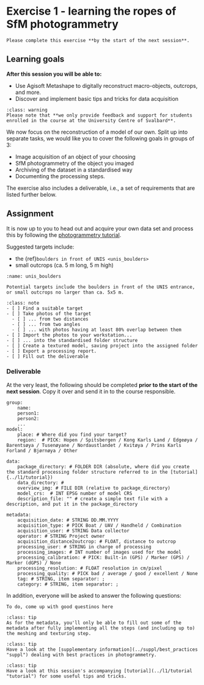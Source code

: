 # Exercise 1 - learning the ropes of SfM photogrammetry

```{admonition} Deadline
Please complete this exercise **by the start of the next session**.
```

## Learning goals

**After this session you will be able to:**

- Use Agisoft Metashape to digitally reconstruct macro-objects, outcrops, and more.
- Discover and implement basic tips and tricks for data acquisition

```{admonition} Support
:class: warning
Please note that **we only provide feedback and support for students enrolled in the course at the University Centre of Svalbard**.
```

We now focus on the reconstruction of a model of our own.
Split up into separate tasks, we would like you to cover the following goals in groups of 3:

- Image acquisition of an object of your choosing
- SfM photogrammetry of the object you imaged
- Archiving of the dataset in a standardised way
- Documenting the processing steps.

The exercise also includes a deliverable, i.e., a set of requirements that are listed further below.

## Assignment

It is now up to you to head out and acquire your own data set and process this by following the [photogrammetry tutorial](../l1/tutorial "tutorial").

Suggested targets include:

- the {ref}`boulders in front of UNIS <unis_boulders>`
- small outcrops (ca. 5 m long, 5 m high)

```{figure} assets/unis_boulders.png
:name: unis_boulders

Potential targets include the boulders in front of the UNIS entrance, or small outcrops no larger than ca. 5x5 m.
```

```{admonition} Checklist and questions
:class: note
- [ ] Find a suitable target
- [ ] Take photos of the target
  - [ ] ... from two distances
  - [ ] ... from two angles
  - [ ] ... with photos having at least 80% overlap between them
- [ ] Import the photos to your workstation...
- [ ] ... into the standardised folder structure
- [ ] Create a textured model, saving project into the assigned folder
- [ ] Export a processing report.
- [ ] Fill out the deliverable
```

### Deliverable

At the very least, the following should be completed **prior to the start of the next session**.
Copy it over and send it in to the course responsible.

```
group:
    name:
    person1:
    person2:
    ...
model:
    place: # Where did you find your target?
    region:  # PICK: Hopen / Spitsbergen / Kong Karls Land / Edgeøya / Barentsøya / Tusenøyane / Nordaustlandet / Kvitøya / Prins Karls Forland / Bjørnøya / Other

data:
    package_directory: # FOLDER DIR (absolute, where did you create the standard processing folder structure referred to in the [tutorial]{../l1/tutorial})
    data_directory: #
    overview_img: # FILE DIR (relative to package_directory)
    model_crs:  # INT EPSG number of model CRS
    description_file: "" # create a simple text file with a description, and put it in the package_directory

metadata:
    acquisition_date: # STRING DD.MM.YYYY
    acquisition_type: # PICK Boat / UAV / Handheld / Combination
    acquisition_user: # STRING Data collector
    operator: # STRING Project owner
    acquisition_distance2outcrop: # FLOAT, distance to outcrop
    processing_user: # STRING in charge of processing
    processing_images: # INT number of images used for the model
    processing_calibration: # PICK: Built-in (GPS) / Marker (GPS) / Marker (dGPS) / None
    processing_resolution: # FLOAT resolution in cm/pixel
    processing_quality: # PICK bad / average / good / excellent / None
    tag: # STRING, item separator: ;
    category: # STRING, item separator: ;
```

In addition, everyone will be asked to answer the following questions:

```{warning}
To do, come up with good questinos here
```


```{note}
:class: tip
As for the metadata, you'll only be able to fill out some of the metadata after fully implementing all the steps (and including up to) the meshing and texturing step.
```

```{admonition} Image acquisition
:class: tip
Have a look at the [supplementary information](../suppl/best_practices "suppl") dealing with best practices in photogrammetry.
```

```{admonition} SfM photogrammetry workflow
:class: tip
Have a look at this session's accompanying [tutorial](../l1/tutorial "tutorial") for some useful tips and tricks.
```
